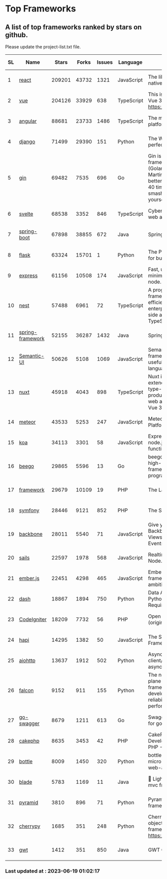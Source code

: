 # Top Frameworks
## A list of top frameworks ranked by stars on github.  
Please update the project-list.txt file.

| SL| Name  | Stars| Forks| Issues | Language | Description | Last Commit |
| --| ------| -----| ---- | ------ | -------- | ----------- | ----------- |
| 1 | [react](https://github.com/facebook/react) | 209201 | 43732 | 1321 | JavaScript | The library for web and native user interfaces | 2023-06-16 13:57:03 |
| 2 | [vue](https://github.com/vuejs/vue) | 204126 | 33929 | 638 | TypeScript | This is the repo for Vue 2. For Vue 3, go to https://github.com/vuejs/core | 2023-04-27 09:43:19 |
| 3 | [angular](https://github.com/angular/angular) | 88681 | 23733 | 1486 | TypeScript | The modern web developer’s platform | 2023-06-18 19:32:34 |
| 4 | [django](https://github.com/django/django) | 71499 | 29390 | 151 | Python | The Web framework for perfectionists with deadlines. | 2023-06-18 12:32:51 |
| 5 | [gin](https://github.com/gin-gonic/gin) | 69482 | 7535 | 696 | Go | Gin is a HTTP web framework written in Go (Golang). It features a Martini-like API with much better performance -- up to 40 times faster. If you need smashing performance, get yourself some Gin. | 2023-06-05 01:52:39 |
| 6 | [svelte](https://github.com/sveltejs/svelte) | 68538 | 3352 | 846 | TypeScript | Cybernetically enhanced web apps | 2023-05-09 18:01:56 |
| 7 | [spring-boot](https://github.com/spring-projects/spring-boot) | 67898 | 38855 | 672 | Java | Spring Boot | 2023-06-17 15:18:00 |
| 8 | [flask](https://github.com/pallets/flask) | 63324 | 15701 | 1 | Python | The Python micro framework for building web applications. | 2023-06-09 16:41:25 |
| 9 | [express](https://github.com/expressjs/express) | 61156 | 10508 | 174 | JavaScript | Fast, unopinionated, minimalist web framework for node. | 2023-05-16 01:53:48 |
| 10 | [nest](https://github.com/nestjs/nest) | 57488 | 6961 | 72 | TypeScript | A progressive Node.js framework for building efficient, scalable, and enterprise-grade server-side applications with TypeScript/JavaScript 🚀 | 2023-06-17 09:46:02 |
| 11 | [spring-framework](https://github.com/spring-projects/spring-framework) | 52155 | 36287 | 1432 | Java | Spring Framework | 2023-06-17 14:13:59 |
| 12 | [Semantic-UI](https://github.com/Semantic-Org/Semantic-UI) | 50626 | 5108 | 1069 | JavaScript | Semantic is a UI component framework based around useful principles from natural language. | 2023-01-11 17:05:32 |
| 13 | [nuxt](https://github.com/nuxt/nuxt) | 45918 | 4043 | 898 | TypeScript | Nuxt is an intuitive and extendable way to create type-safe, performant and production-grade full-stack web apps and websites with Vue 3. | 2023-06-18 20:28:03 |
| 14 | [meteor](https://github.com/meteor/meteor) | 43533 | 5253 | 247 | JavaScript | Meteor, the JavaScript App Platform | 2023-06-01 19:53:32 |
| 15 | [koa](https://github.com/koajs/koa) | 34113 | 3301 | 58 | JavaScript | Expressive middleware for node.js using ES2017 async functions | 2023-05-17 07:50:49 |
| 16 | [beego](https://github.com/beego/beego) | 29865 | 5596 | 13 | Go | beego is an open-source, high-performance web framework for the Go programming language. | 2023-06-15 14:13:28 |
| 17 | [framework](https://github.com/laravel/framework) | 29679 | 10109 | 19 | PHP | The Laravel Framework. | 2023-06-18 19:19:02 |
| 18 | [symfony](https://github.com/symfony/symfony) | 28446 | 9121 | 852 | PHP | The Symfony PHP framework | 2023-06-16 15:41:21 |
| 19 | [backbone](https://github.com/jashkenas/backbone) | 28011 | 5540 | 71 | JavaScript | Give your JS App some Backbone with Models, Views, Collections, and Events | 2023-01-04 11:09:21 |
| 20 | [sails](https://github.com/balderdashy/sails) | 22597 | 1978 | 568 | JavaScript | Realtime MVC Framework for Node.js | 2023-06-16 20:18:02 |
| 21 | [ember.js](https://github.com/emberjs/ember.js) | 22451 | 4298 | 465 | JavaScript | Ember.js - A JavaScript framework for creating ambitious web applications | 2023-06-13 14:05:00 |
| 22 | [dash](https://github.com/plotly/dash) | 18867 | 1894 | 750 | Python | Data Apps & Dashboards for Python. No JavaScript Required. | 2023-06-16 14:24:38 |
| 23 | [CodeIgniter](https://github.com/bcit-ci/CodeIgniter) | 18209 | 7732 | 56 | PHP | Open Source PHP Framework (originally from EllisLab) | 2023-04-07 17:57:13 |
| 24 | [hapi](https://github.com/hapijs/hapi) | 14295 | 1382 | 50 | JavaScript | The Simple, Secure Framework Developers Trust | 2023-04-24 22:09:20 |
| 25 | [aiohttp](https://github.com/aio-libs/aiohttp) | 13637 | 1912 | 502 | Python | Asynchronous HTTP client/server framework for asyncio and Python | 2023-06-09 18:30:52 |
| 26 | [falcon](https://github.com/falconry/falcon) | 9152 | 911 | 155 | Python | The no-magic web data plane API and microservices framework for Python developers, with a focus on reliability, correctness, and performance at scale. | 2023-06-04 18:45:06 |
| 27 | [go-swagger](https://github.com/go-swagger/go-swagger) | 8679 | 1211 | 613 | Go | Swagger 2.0 implementation for go | 2023-06-10 18:01:14 |
| 28 | [cakephp](https://github.com/cakephp/cakephp) | 8635 | 3453 | 42 | PHP | CakePHP: The Rapid Development Framework for PHP - Official Repository | 2023-06-09 20:35:48 |
| 29 | [bottle](https://github.com/bottlepy/bottle) | 8009 | 1450 | 320 | Python | bottle.py is a fast and simple micro-framework for python web-applications. | 2022-09-05 15:24:52 |
| 30 | [blade](https://github.com/lets-blade/blade) | 5783 | 1169 | 11 | Java | :rocket: Lightning fast and elegant mvc framework for Java8 | 2023-06-16 05:18:49 |
| 31 | [pyramid](https://github.com/Pylons/pyramid) | 3810 | 896 | 71 | Python | Pyramid - A Python web framework | 2023-05-11 06:49:29 |
| 32 | [cherrypy](https://github.com/cherrypy/cherrypy) | 1685 | 351 | 248 | Python | CherryPy is a pythonic, object-oriented HTTP framework.      https://cherrypy.dev | 2023-05-04 23:04:12 |
| 33 | [gwt](https://github.com/gwtproject/gwt) | 1412 | 351 | 850 | Java | GWT Open Source Project | 2023-06-10 18:38:46 |

### Last updated at : 2023-06-19 01:02:17
